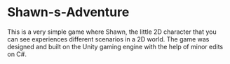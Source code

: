 # Shawn-s-Adventure
This is a very simple game where Shawn, the little 2D character that you can see experiences different scenarios in a 2D world. The game was designed and built on the Unity gaming engine with the help of minor edits on C#.
